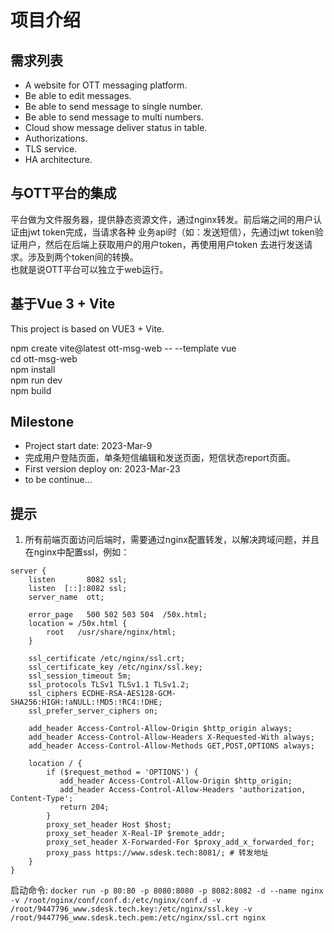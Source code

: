 # 项目介绍
## 需求列表
- A website for OTT messaging platform.
- Be able to edit messages.
- Be able to send message to single number.
- Be able to send message to multi numbers.
- Cloud show message deliver status in table.
- Authorizations.
- TLS service.
- HA architecture.
## 与OTT平台的集成
平台做为文件服务器，提供静态资源文件，通过nginx转发。前后端之间的用户认证由jwt token完成，当请求各种
业务api时（如：发送短信），先通过jwt token验证用户，然后在后端上获取用户的用户token，再使用用户token
去进行发送请求。涉及到两个token间的转换。  
也就是说OTT平台可以独立于web运行。

## 基于Vue 3 + Vite
This project is based on VUE3 + Vite.

npm create vite@latest ott-msg-web -- --template vue  
cd ott-msg-web  
npm install  
npm run dev  
npm build

## Milestone
- Project start date: 2023-Mar-9
- 完成用户登陆页面，单条短信编辑和发送页面，短信状态report页面。
- First version deploy on: 2023-Mar-23
- to be continue...

## 提示
1. 所有前端页面访问后端时，需要通过nginx配置转发，以解决跨域问题，并且在nginx中配置ssl，例如：
```
server {
    listen       8082 ssl;
    listen  [::]:8082 ssl;
    server_name  ott;

    error_page   500 502 503 504  /50x.html;
    location = /50x.html {
        root   /usr/share/nginx/html;
    }

    ssl_certificate /etc/nginx/ssl.crt;
    ssl_certificate_key /etc/nginx/ssl.key;
    ssl_session_timeout 5m;
    ssl_protocols TLSv1 TLSv1.1 TLSv1.2;
    ssl_ciphers ECDHE-RSA-AES128-GCM-SHA256:HIGH:!aNULL:!MD5:!RC4:!DHE;
    ssl_prefer_server_ciphers on;
    
    add_header Access-Control-Allow-Origin $http_origin always;
    add_header Access-Control-Allow-Headers X-Requested-With always;
    add_header Access-Control-Allow-Methods GET,POST,OPTIONS always;

    location / {
        if ($request_method = 'OPTIONS') {
           add_header Access-Control-Allow-Origin $http_origin;
           add_header Access-Control-Allow-Headers 'authorization, Content-Type';
           return 204;
        }
        proxy_set_header Host $host;
        proxy_set_header X-Real-IP $remote_addr;
        proxy_set_header X-Forwarded-For $proxy_add_x_forwarded_for;
        proxy_pass https://www.sdesk.tech:8081/; # 转发地址
    }
}
```
启动命令:
``docker run -p 80:80 -p 8080:8080 -p 8082:8082 -d --name nginx -v /root/nginx/conf/conf.d:/etc/nginx/conf.d -v /root/9447796_www.sdesk.tech.key:/etc/nginx/ssl.key -v /root/9447796_www.sdesk.tech.pem:/etc/nginx/ssl.crt nginx``




